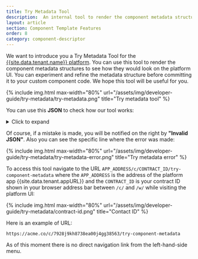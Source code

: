 ```yaml
---
title: Try Metadata Tool
description:  An internal tool to render the component metadata structures to see how they would look on the platform UI.
layout: article
section: Component Template Features
order: 8
category: component-descriptor
---
```


We want to introduce you a Try Metadata Tool for the [{{site.data.tenant.name}} platform](http://www.{{site.data.tenant.name}}). You can use this tool to render the component metadata structures to see how they would
look on the platform UI. You can experiment and refine the metadata structure before
committing it to your custom component code. We hope this tool will be useful for you.

{% include img.html max-width="80%" url="/assets/img/developer-guide/try-metadata/try-metadata.png" title="Try metadata tool" %}

You can use this **JSON** to check how our tool works:

<details close markdown="block">
<summary>
Click to expand
</summary>
```json
{
  "type": "object",
  "properties": {
    "billing_address": {
      "type": "object",
      "required": true,
      "properties": {
        "street_address": {
          "type": "string",
          "required": true
        },
        "city": {
          "type": "string",
          "required": true
        },
        "state": {
          "type": "string",
          "required": true
        },
        "telephone": {
          "type": "number"
        }
      }
    },
    "shipping_address": {
      "type": "object",
      "required": true,
      "properties": {
        "street_address": {
          "type": "string",
          "required": true
        },
        "city": {
          "type": "string",
          "required": true
        },
        "state": {
          "type": "string",
          "required": true
        },
        "telephone": {
          "type": "number"
        }
      }
    }
  }
}
```
</details>

Of course, if a mistake is made, you will be notified on the right by **"Invalid JSON"**. Also you can see the specific line where the error was made:

{% include img.html max-width="80%" url="/assets/img/developer-guide/try-metadata/try-metadata-error.png" title="Try metadata error" %}

To access this tool navigate to the URL `APP_ADDRESS/c/CONTRACT_ID/try-component-metadata`
where the `APP_ADDRESS` is the address of the platform app {{site.data.tenant.appURL}}
and the `CONTRACT_ID` is your contract ID shown in your browser address bar between
`/c/` and `/w/` while visiting the platform UI:

{% include img.html max-width="80%" url="/assets/img/developer-guide/try-metadata/contract-id.png" title="Contact ID" %}

Here is an example of URL:

`https://acme.co/c/7928j9kh8738ea00j4gg38563/try-component-metadata`

 As of this moment there is no direct navigation link from the left-hand-side menu.

